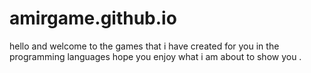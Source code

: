 # amirgame.github.io
hello and welcome to the games that i have created for you in the programming languages hope you enjoy what i am about to show you .
